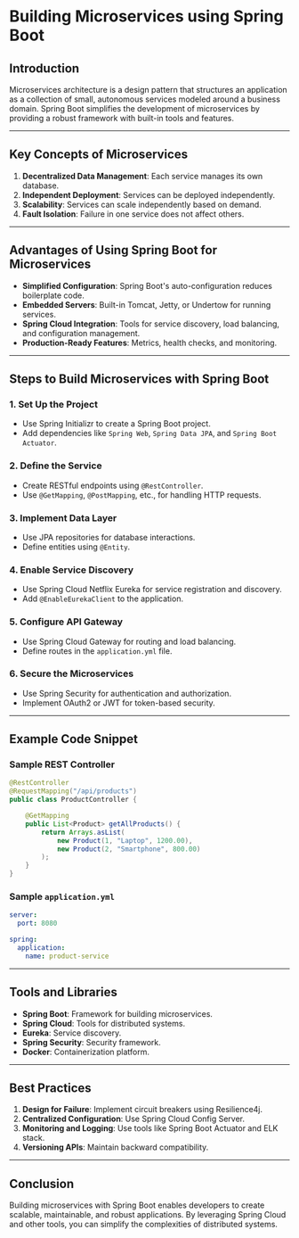 # Building Microservices using Spring Boot

## Introduction

Microservices architecture is a design pattern that structures an application as a collection of small, autonomous services modeled around a business domain. Spring Boot simplifies the development of microservices by providing a robust framework with built-in tools and features.

---

## Key Concepts of Microservices

1. **Decentralized Data Management**: Each service manages its own database.
2. **Independent Deployment**: Services can be deployed independently.
3. **Scalability**: Services can scale independently based on demand.
4. **Fault Isolation**: Failure in one service does not affect others.

---

## Advantages of Using Spring Boot for Microservices

- **Simplified Configuration**: Spring Boot's auto-configuration reduces boilerplate code.
- **Embedded Servers**: Built-in Tomcat, Jetty, or Undertow for running services.
- **Spring Cloud Integration**: Tools for service discovery, load balancing, and configuration management.
- **Production-Ready Features**: Metrics, health checks, and monitoring.

---

## Steps to Build Microservices with Spring Boot

### 1. Set Up the Project

- Use Spring Initializr to create a Spring Boot project.
- Add dependencies like `Spring Web`, `Spring Data JPA`, and `Spring Boot Actuator`.

### 2. Define the Service

- Create RESTful endpoints using `@RestController`.
- Use `@GetMapping`, `@PostMapping`, etc., for handling HTTP requests.

### 3. Implement Data Layer

- Use JPA repositories for database interactions.
- Define entities using `@Entity`.

### 4. Enable Service Discovery

- Use Spring Cloud Netflix Eureka for service registration and discovery.
- Add `@EnableEurekaClient` to the application.

### 5. Configure API Gateway

- Use Spring Cloud Gateway for routing and load balancing.
- Define routes in the `application.yml` file.

### 6. Secure the Microservices

- Use Spring Security for authentication and authorization.
- Implement OAuth2 or JWT for token-based security.

---

## Example Code Snippet

### Sample REST Controller

```java
@RestController
@RequestMapping("/api/products")
public class ProductController {

    @GetMapping
    public List<Product> getAllProducts() {
        return Arrays.asList(
            new Product(1, "Laptop", 1200.00),
            new Product(2, "Smartphone", 800.00)
        );
    }
}
```

### Sample `application.yml`

```yaml
server:
  port: 8080

spring:
  application:
    name: product-service
```

---

## Tools and Libraries

- **Spring Boot**: Framework for building microservices.
- **Spring Cloud**: Tools for distributed systems.
- **Eureka**: Service discovery.
- **Spring Security**: Security framework.
- **Docker**: Containerization platform.

---

## Best Practices

1. **Design for Failure**: Implement circuit breakers using Resilience4j.
2. **Centralized Configuration**: Use Spring Cloud Config Server.
3. **Monitoring and Logging**: Use tools like Spring Boot Actuator and ELK stack.
4. **Versioning APIs**: Maintain backward compatibility.

---

## Conclusion

Building microservices with Spring Boot enables developers to create scalable, maintainable, and robust applications. By leveraging Spring Cloud and other tools, you can simplify the complexities of distributed systems.

